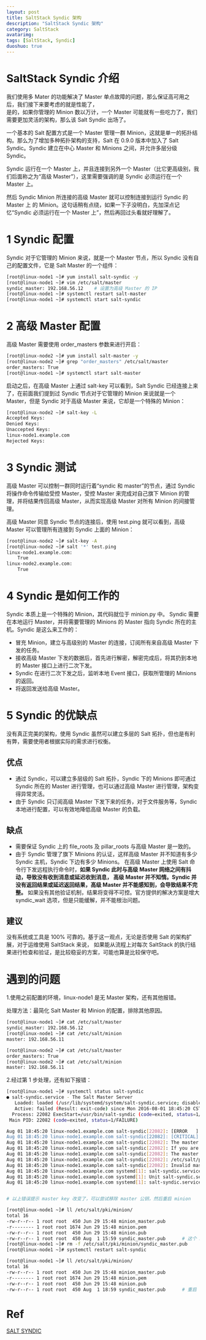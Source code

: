 ```yaml
---
layout: post
title: SaltStack Syndic 架构
description: "SaltStack Syndic 架构"
category: SaltStack
avatarimg:
tags: [SaltStack, Syndic]
duoshuo: true
---
```


# SaltStack Syndic 介绍

我们使用多 Mater 的功能解决了 Master 单点故障的问题，那么保证高可用之后，我们接下来要考虑的就是性能了，  
是的，如果你管理的 Minion 数以万计，一个 Master 可能就有一些吃力了，我们需要更加灵活的架构，那么该 Salt Syndic 出场了。  

一个基本的 Salt 配置方式是一个 Master 管理一群 Minion，这就是单一的拓扑结构。那么为了增加多种拓扑架构的支持，Salt 在 0.9.0 版本中加入了 Salt Syndic。Syndic 建立在中心 Master 和 Minions 之间，并允许多层分级 Syndic。  

Syndic 运行在一个 Master 上，并且连接到另外一个 Master（比它更高级别，我们后面称之为“高级 Master”），这里需要强调的是 Syndic 必须运行在一个 Master 上。  

然后 Syndic Minion 所连接的高级 Master 就可以控制连接到运行 Syndic 的 Master 上 的 Minion。这句话稍有点绕，如果一下子没明白，先加深点记忆“Syndic 必须运行在一个 Master 上”，然后再回过头看就好理解了。  

# 1 Syndic 配置

Syndic 对于它管理的 Minion 来说，就是一个 Master 节点，所以 Syndic 没有自己的配置文件，它是 Salt Master 的一个组件：  

```bash
[root@linux-node1 ~]# yum install salt-syndic -y
[root@linux-node1 ~]# vim /etc/salt/master
syndic_master: 192.168.56.12	# 设置为高级 Master 的 IP
[root@linux-node1 ~]# systemctl restart salt-master
[root@linux-node1 ~]# systemctl start salt-syndic
```    

# 2 高级 Master 配置

高级 Master 需要使用 order_masters 参数来进行开启：

```bash
[root@linux-node2 ~]# yum install salt-master -y
[root@linux-node2 ~]# grep "order_masters" /etc/salt/master
order_masters: True
[root@linux-node1 ~]# systemctl start salt-master
```    

启动之后，在高级 Master 上通过 salt-key 可以看到，Salt Syndic 已经连接上来了，在前面我们提到过 Syndic 节点对于它管理的 Minion 来说就是一个 Master，但是 Syndic 对于高级 Master 来说，它却是一个特殊的 Minion：

```bash
[root@linux-node2 ~]# salt-key -L
Accepted Keys:
Denied Keys:
Unaccepted Keys:
linux-node1.example.com
Rejected Keys:
```    

# 3 Syndic 测试

高级 Master 可以控制一群同时运行着“syndic 和 master”的节点，通过 Syndic 将操作命令传输给受控 Master，受控 Master 来完成对自己旗下 Minion 的管理，并将结果传回高级 Master，从而实现高级 Master 对所有 Minion 的间接管理。  

高级 Master 同意 Syndic 节点的连接后，使用 test.ping 就可以看到，高级 Master 可以管理所有连接到 Syndic 上面的 Minion：

```bash
[root@linux-node2 ~]# salt-key -A
[root@linux-node2 ~]# salt '*' test.ping
linux-node1.example.com:
    True
linux-node2.example.com:
    True
```    

# 4 Syndic 是如何工作的

Syndic 本质上是一个特殊的 Minion，其代码就位于 minion.py 中。
Syndic 需要在本地运行 Master，并将需要管理的 Minions 的 Master 指向 Syndic 所在的主机。Syndic 是这么来工作的：

* 冒充 Minion，建立与高级别的 Master 的连接，订阅所有来自高级 Master 下发的任务。
* 接收高级 Master 下发的数据后，首先进行解密，解密完成后，将其扔到本地的 Master 接口上进行二次下发。
* Syndic 在进行二次下发之后，监听本地 Event 接口，获取所管理的 Minions 的返回。
* 将返回发送给高级 Master。

# 5 Syndic 的优缺点

没有真正完美的架构，使用 Syndic 虽然可以建立多层的 Salt 拓扑，但也是有利有弊，需要使用者根据实际的需求进行权衡。

## 优点

* 通过 Syndic，可以建立多层级的 Salt 拓扑，Syndic 下的 Minions 即可通过 Syndic 所在的 Master 进行管理，也可以通过高级 Master 进行管理，架构变得异常灵活。
* 由于 Syndic 只订阅高级 Master 下发下来的任务，对于文件服务等，Syndic 本地进行配置，可以有效地降低高级 Master 的负载。

## 缺点

* 需要保证 Syndic 上的 file_roots 及 pillar_roots 与高级 Master 是一致的。
* 由于 Syndic 管理了旗下 Minions 的认证，这样高级 Master 并不知道有多少 Syndic 主机，Syndic 下边有多少 Minions。
在高级 Master 上使用 Salt 命令行下发远程执行命令时，**如果 Syndic 此时与高级 Master 网络之间有抖动，导致没有收到消息或延迟收到消息，
高级 Master 并不知情。Syndic 并没有返回结果或延迟返回结果，高级 Master 并不能感知到，会导致结果不完整。**
如果没有其他验证机制，结果将变得不可控。官方提供的解决方案是增大 syndic_wait 选项，但是只能缓解，并不能根治问题。

## 建议
没有系统或工具是 100% 可靠的。基于这一观点，无论是否使用 Salt 的架构扩展，对于运维使用 SaltStack 来说，
如果能从流程上对每次 SaltStack 的执行结果进行检查和验证，是比较稳妥的方案，可能也算是比较保守吧。




# 遇到的问题

1.使用之前配置的环境，linux-node1 是无 Master 架构，还有其他报错。

处理方法：最简化 Salt Master 和 Minion 的配置，排除其他原因。

```bash
[root@linux-node1 ~]# cat /etc/salt/master
syndic_master: 192.168.56.12
[root@linux-node1 ~]# cat /etc/salt/minion
master: 192.168.56.11

[root@linux-node2 ~]# cat /etc/salt/master
order_masters: True
[root@linux-node2 ~]# cat /etc/salt/minion
master: 192.168.56.11
```   

2.经过第 1 步处理，还有如下报错：

```bash
[root@linux-node1 ~]# systemctl status salt-syndic
● salt-syndic.service - The Salt Master Server
   Loaded: loaded (/usr/lib/systemd/system/salt-syndic.service; disabled; vendor preset: disabled)
   Active: failed (Result: exit-code) since Mon 2016-08-01 18:45:20 CST; 11s ago
  Process: 22082 ExecStart=/usr/bin/salt-syndic (code=exited, status=1/FAILURE)
 Main PID: 22082 (code=exited, status=1/FAILURE)

Aug 01 18:45:20 linux-node1.example.com salt-syndic[22082]: [ERROR   ] The master key has changed, the salt master could have been subverted, verify salt master's public key
Aug 01 18:45:20 linux-node1.example.com salt-syndic[22082]: [CRITICAL] The Salt Master server's public key did not authenticate!
Aug 01 18:45:20 linux-node1.example.com salt-syndic[22082]: The master may need to be updated if it is a version of Salt lower than 2016.3.1, or
Aug 01 18:45:20 linux-node1.example.com salt-syndic[22082]: If you are confident that you are connecting to a valid Salt Master, then remove the master public key and restart the Salt Minion.
Aug 01 18:45:20 linux-node1.example.com salt-syndic[22082]: The master public key can be found at:
Aug 01 18:45:20 linux-node1.example.com salt-syndic[22082]: /etc/salt/pki/minion/syndic_master.pub
Aug 01 18:45:20 linux-node1.example.com salt-syndic[22082]: Invalid master key
Aug 01 18:45:20 linux-node1.example.com systemd[1]: salt-syndic.service: main process exited, code=exited, status=1/FAILURE
Aug 01 18:45:20 linux-node1.example.com systemd[1]: Unit salt-syndic.service entered failed state.
Aug 01 18:45:20 linux-node1.example.com systemd[1]: salt-syndic.service failed.


# 以上错误提示 master key 改变了，可以尝试移除 master 公钥，然后重启 minion

[root@linux-node1 ~]# ll /etc/salt/pki/minion/
total 16
-rw-r--r-- 1 root root  450 Jun 29 15:48 minion_master.pub
-r-------- 1 root root 1674 Jun 29 15:48 minion.pem
-rw-r--r-- 1 root root  450 Jun 29 15:48 minion.pub
-rw-r--r-- 1 root root  450 Aug  1 15:59 syndic_master.pub		# 这个 master 公钥是之前配置生成的，需要删除
[root@linux-node1 ~]# rm -f /etc/salt/pki/minion/syndic_master.pub 
[root@linux-node1 ~]# systemctl restart salt-syndic

[root@linux-node1 ~]# ll /etc/salt/pki/minion/
total 16
-rw-r--r-- 1 root root  450 Jun 29 15:48 minion_master.pub
-r-------- 1 root root 1674 Jun 29 15:48 minion.pem
-rw-r--r-- 1 root root  450 Jun 29 15:48 minion.pub
-rw-r--r-- 1 root root  450 Aug  1 18:59 syndic_master.pub		# 重启 salt-syndic 后，master 公钥重新生成了

```    

# Ref
[SALT SYNDIC](https://docs.saltstack.com/en/latest/topics/topology/syndic.html)  

